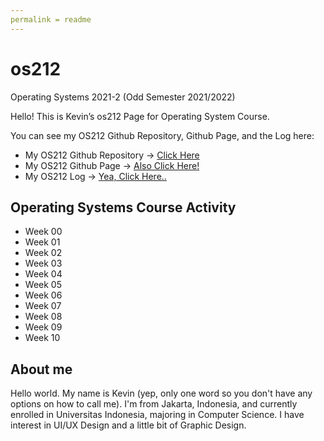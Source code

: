 ```yaml
---
permalink = readme
---
```

# os212
 Operating Systems 2021-2 (Odd Semester 2021/2022)
 
 Hello! This is Kevin’s os212 Page for Operating System Course.

You can see my OS212 Github Repository, Github Page, and the Log here:
* My OS212 Github Repository -> [Click Here](https://github.com/vnctkevin/os212)
* My OS212 Github Page -> [Also Click Here!](https://vnctkevin.github.io/os212)
* My OS212 Log -> [Yea, Click Here..](https://vnctkevin.github.io/os212/TXT/mylog.txt)

## Operating Systems Course Activity
* Week 00
* Week 01
* Week 02
* Week 03
* Week 04
* Week 05
* Week 06
* Week 07
* Week 08
* Week 09
* Week 10


## About me
Hello world. My name is Kevin (yep, only one word so you don't have any options on how to call me). I'm from Jakarta, Indonesia, and currently enrolled in Universitas Indonesia, majoring in Computer Science. I have interest in UI/UX Design and a little bit of Graphic Design.

